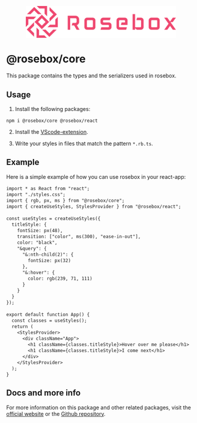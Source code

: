 <p align="center">
<img width="400" style="margin-left: auto; margin-right:auto; display: block" alt="portfolio_view" src="../../logo.svg">
</p>

# @rosebox/core

This package contains the types and the serializers used in rosebox.

## Usage

1. Install the following packages:

```shell
npm i @rosebox/core @rosebox/react
```

2. Install the [VScode-extension](https://marketplace.visualstudio.com/items?itemName=hugonteifeh.rosebox-language-server-extension).

3. Write your styles in files that match the pattern `*.rb.ts`.

## Example

Here is a simple example of how you can use rosebox in your react-app:

```tsx
import * as React from "react";
import "./styles.css";
import { rgb, px, ms } from "@rosebox/core";
import { createUseStyles, StylesProvider } from "@rosebox/react";

const useStyles = createUseStyles({
  titleStyle: {
    fontSize: px(48),
    transition: ["color", ms(300), "ease-in-out"],
    color: "black",
    "&query": {
      "&:nth-child(2)": {
        fontSize: px(32)
      },
      "&:hover": {
        color: rgb(239, 71, 111)
      }
    }
  }
});

export default function App() {
  const classes = useStyles();
  return (
    <StylesProvider>
      <div className="App">
        <h1 className={classes.titleStyle}>Hover over me please</h1>
        <h1 className={classes.titleStyle}>I come next</h1>
      </div>
    </StylesProvider>
  );
}
```

## Docs and more info

For more information on this package and other related packages, visit the [official website]() or the [Github repository](https://www.rosebox.dev/).
